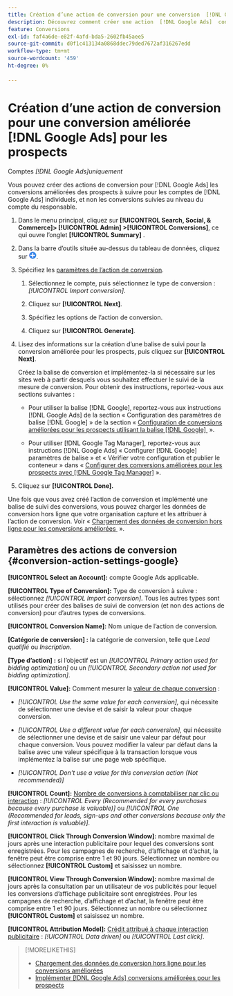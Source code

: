 ```yaml
---
title: Création d’une action de conversion pour une conversion  [!DNL Google Ads]  pour les prospects
description: Découvrez comment créer une action  [!DNL Google Ads]  conversion pour améliorer la conversion des prospects.
feature: Conversions
exl-id: faf4a6de-e82f-4afd-bda5-2602fb45aee5
source-git-commit: d0f1c413134a0868ddec79ded7672af316267edd
workflow-type: tm+mt
source-wordcount: '459'
ht-degree: 0%

---
```


# Création d’une action de conversion pour une conversion améliorée [!DNL Google Ads] pour les prospects

Comptes *[!DNL Google Ads]uniquement*

Vous pouvez créer des actions de conversion pour [!DNL Google Ads] les conversions améliorées des prospects à suivre pour les comptes de [!DNL Google Ads] individuels, et non les conversions suivies au niveau du compte du responsable.

1. Dans le menu principal, cliquez sur **[!UICONTROL Search, Social, & Commerce]> [!UICONTROL Admin] >[!UICONTROL Conversions]**, ce qui ouvre l’onglet **[!UICONTROL Summary]** .

1. Dans la barre d’outils située au-dessus du tableau de données, cliquez sur ![Créer](/help/search-social-commerce/assets/add.png "Créer").

1. Spécifiez les [paramètres de l’action de conversion](#conversion-action-settings-google).

   1. Sélectionnez le compte, puis sélectionnez le type de conversion : *[!UICONTROL Import conversion]*.

   1. Cliquez sur **[!UICONTROL Next]**.

   1. Spécifiez les options de l’action de conversion.

   1. Cliquez sur **[!UICONTROL Generate]**.

1. Lisez des informations sur la création d’une balise de suivi pour la conversion améliorée pour les prospects, puis cliquez sur **[!UICONTROL Next]**.

   Créez la balise de conversion et implémentez-la si nécessaire sur les sites web à partir desquels vous souhaitez effectuer le suivi de la mesure de conversion. Pour obtenir des instructions, reportez-vous aux sections suivantes :

   * Pour utiliser la balise [!DNL Google], reportez-vous aux instructions [!DNL Google Ads] de la section « Configuration des paramètres de balise [!DNL Google] » de la section « [Configuration de conversions améliorées pour les prospects utilisant la balise  [!DNL Google] &#x200B;](https://support.google.com/google-ads/answer/11347292) ».

   * Pour utiliser [!DNL Google Tag Manager], reportez-vous aux instructions [!DNL Google Ads] « Configurer [!DNL Google] paramètres de balise » et « Vérifier votre configuration et publier le conteneur » dans « [&#x200B; Configurer des conversions améliorées pour les prospects avec  [!DNL Google Tag Manager]](https://support.google.com/google-ads/answer/11021502?#configure) ».

1. Cliquez sur **[!UICONTROL Done].**

Une fois que vous avez créé l’action de conversion et implémenté une balise de suivi des conversions, vous pouvez charger les données de conversion hors ligne que votre organisation capture et les attribuer à l’action de conversion. Voir « [&#x200B; Chargement des données de conversion hors ligne pour les conversions améliorées &#x200B;](/help/search-social-commerce/admin/conversion-metrics/upload-data-offline-conversions.md) ».

## Paramètres des actions de conversion {#conversion-action-settings-google}

**[!UICONTROL Select an Account]:** compte Google Ads applicable.

**[!UICONTROL Type of Conversion]:** Type de conversion à suivre : sélectionnez *[!UICONTROL Import conversion]*. Tous les autres types sont utilisés pour créer des balises de suivi de conversion (et non des actions de conversion) pour d’autres types de conversions.

**[!UICONTROL Conversion Name]:** Nom unique de l’action de conversion.

**\[Catégorie de conversion\] :** la catégorie de conversion, telle que *Lead qualifié* ou *Inscription*.

**\[Type d’action\] :** si l’objectif est un *[!UICONTROL Primary action used for bidding optimization]* ou un *[!UICONTROL Secondary action not used for bidding optimization]*.

**[!UICONTROL Value]:** Comment mesurer la [valeur de chaque conversion](https://support.google.com/google-ads/answer/13064207) :

* *[!UICONTROL Use the same value for each conversion],* qui nécessite de sélectionner une devise et de saisir la valeur pour chaque conversion.

* *[!UICONTROL Use a different value for each conversion],* qui nécessite de sélectionner une devise et de saisir une valeur par défaut pour chaque conversion. Vous pouvez modifier la valeur par défaut dans la balise avec une valeur spécifique à la transaction lorsque vous implémentez la balise sur une page web spécifique.

* *[!UICONTROL Don't use a value for this conversion action (Not recommended)]*

**[!UICONTROL Count]:** [Nombre de conversions à comptabiliser par clic ou interaction](https://support.google.com/google-ads/answer/3438531) : *[!UICONTROL Every (Recommended for every purchases because every purchase is valuable)]* ou *[!UICONTROL One (Recommended for leads, sign-ups and other conversions because only the first interaction is valuable)]*.

**[!UICONTROL Click Through Conversion Window]:** nombre maximal de jours après une interaction publicitaire pour lequel des conversions sont enregistrées. Pour les campagnes de recherche, d’affichage et d’achat, la fenêtre peut être comprise entre 1 et 90 jours. Sélectionnez un nombre ou sélectionnez **[!UICONTROL Custom]** et saisissez un nombre.

**[!UICONTROL View Through Conversion Window]:** nombre maximal de jours après la consultation par un utilisateur de vos publicités pour lequel les conversions d’affichage publicitaire sont enregistrées. Pour les campagnes de recherche, d’affichage et d’achat, la fenêtre peut être comprise entre 1 et 90 jours. Sélectionnez un nombre ou sélectionnez **[!UICONTROL Custom]** et saisissez un nombre.

**[!UICONTROL Attribution Model]:** [Crédit attribué à chaque interaction publicitaire](https://support.google.com/google-ads/answer/6259715?sjid=8211249329930775138) : *[!UICONTROL Data driven]* ou *[!UICONTROL Last click]*.

>[!MORELIKETHIS]
>
>* [Chargement des données de conversion hors ligne pour les conversions améliorées](/help/search-social-commerce/admin/conversion-metrics/upload-data-offline-conversions.md)
>* [Implémenter  [!DNL Google Ads]  conversions améliorées pour les prospects](/help/search-social-commerce/campaign-management/special-workflows/google-enhanced-conversions-leads.md)
